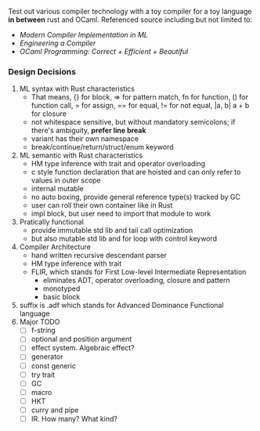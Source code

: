 Test out various compiler technology with a toy compiler for a toy language **in between** rust and OCaml. Referenced source including but not limited to:

- _Modern Compiler Implementation in ML_
- _Engineering a Compiler_
- _OCaml Programming: Correct + Efficient + Beautiful_

### Design Decisions

1. ML syntax with Rust characteristics
   - That means, {} for block, => for pattern match, fn for function, () for function call, = for assign, == for equal, != for not equal, |a, b| a + b for closure
   - not whitespace sensitive, but without mandatory semicolons; if there's ambiguity, **prefer line break**
   - variant has their own namespace
   - break/continue/return/struct/enum keyword
2. ML semantic with Rust characteristics
   - HM type inference with trait and operator overloading
   - c style function declaration that are hoisted and can only refer to values in outer scope
   - internal mutable
   - no auto boxing, provide general reference type(s) tracked by GC
   - user can roll their own container like in Rust
   - impl block, but user need to import that module to work
3. Pratically functional
   - provide immutable std lib and tail call optimization
   - but also mutable std lib and for loop with control keyword
4. Compiler Architecture
   - hand written recursive descendant parser
   - HM type inference with trait
   - FLIR, which stands for First Low-level Intermediate Representation
      - eliminates ADT, operator overloading, closure and pattern
      - monotyped
      - basic block
5. suffix is .adf which stands for Advanced Dominance Functional language
6. Major TODO
   - [ ] f-string
   - [ ] optional and position argument
   - [ ] effect system. Algebraic effect?
   - [ ] generator
   - [ ] const generic
   - [ ] try trait
   - [ ] GC
   - [ ] macro
   - [ ] HKT
   - [ ] curry and pipe
   - [ ] IR. How many? What kind?
